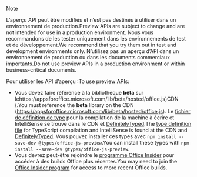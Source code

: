 > [!NOTE]
> <span data-ttu-id="57491-101">L’aperçu API peut être modifiés et n’est pas destinés à utiliser dans un environnement de production.</span><span class="sxs-lookup"><span data-stu-id="57491-101">Preview APIs are subject to change and are not intended for use in a production environment.</span></span> <span data-ttu-id="57491-102">Nous vous recommandons de les tester uniquement dans les environnements de test et de développement.</span><span class="sxs-lookup"><span data-stu-id="57491-102">We recommend that you try them out in test and development environments only.</span></span> <span data-ttu-id="57491-103">N’utilisez pas un aperçu d’API dans un environnement de production ou dans les documents commerciaux importants.</span><span class="sxs-lookup"><span data-stu-id="57491-103">Do not use preview APIs in a production environment or within business-critical documents.</span></span>
>
> <span data-ttu-id="57491-104">Pour utiliser les API d’aperçu :</span><span class="sxs-lookup"><span data-stu-id="57491-104">To use preview APIs:</span></span>
>
> - <span data-ttu-id="57491-105">Vous devez faire référence à la bibliothèque **bêta** sur lehttps://appsforoffice.microsoft.com/lib/beta/hosted/office.js)CDN (.</span><span class="sxs-lookup"><span data-stu-id="57491-105">You must reference the **beta** library on the CDN (https://appsforoffice.microsoft.com/lib/beta/hosted/office.js).</span></span> <span data-ttu-id="57491-106">Le [fichier de définition de type](https://appsforoffice.microsoft.com/lib/beta/hosted/office.d.ts) pour la compilation de la machine à écrire et IntelliSense se trouve dans le CDN et [DefinitelyTyped](https://raw.githubusercontent.com/DefinitelyTyped/DefinitelyTyped/master/types/office-js-preview/index.d.ts).</span><span class="sxs-lookup"><span data-stu-id="57491-106">The [type definition file](https://appsforoffice.microsoft.com/lib/beta/hosted/office.d.ts) for TypeScript compilation and IntelliSense is found at the CDN and [DefinitelyTyped](https://raw.githubusercontent.com/DefinitelyTyped/DefinitelyTyped/master/types/office-js-preview/index.d.ts).</span></span> <span data-ttu-id="57491-107">Vous pouvez installer ces types avec `npm install --save-dev @types/office-js-preview`.</span><span class="sxs-lookup"><span data-stu-id="57491-107">You can install these types with `npm install --save-dev @types/office-js-preview`.</span></span>
> - <span data-ttu-id="57491-108">Vous devrez peut-être rejoindre le [programme Office Insider](https://insider.office.com) pour accéder à des builds Office plus récentes.</span><span class="sxs-lookup"><span data-stu-id="57491-108">You may need to join the [Office Insider program](https://insider.office.com) for access to more recent Office builds.</span></span>
